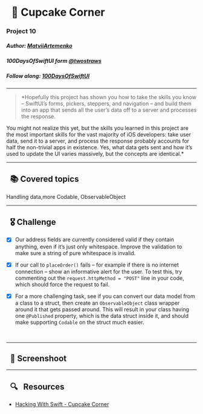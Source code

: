
# &nbsp; 🧁 Cupcake Corner 

### Project 10 
##### Author: *[MatviiArtemenko](https://github.com/100DaysOfSwiftUI-MatviiArtemenko)*

##### 100DaysOfSwiftUI form *[@twostraws](https://twitter.com/twostraws "twostraws twitter page")*

##### Follow along: *[100DaysOfSwiftUI](https://www.hackingwithswift.com/100/swiftui "Hacking with Swift")*

---

> *Hopefully this project has shown you how to take the skills you know – SwiftUI’s forms, pickers, steppers, and navigation – and build them into an app that sends all the user’s data off to a server and processes the response.

You might not realize this yet, but the skills you learned in this project are the most important skills for the vast majority of iOS developers: take user data, send it to a server, and process the response probably accounts for half the non-trivial apps in existence. Yes, what data gets sent and how it’s used to update the UI varies massively, but the concepts are identical.*

---

## &nbsp; 📚 Covered topics

  Handling data,more Codable, ObservableObject 

---
## &nbsp; 🎖 Challenge
* [x] Our address fields are currently considered valid if they contain anything, even if it’s just only whitespace. Improve the validation to make sure a string of pure whitespace is invalid.

* [x] If our call to `placeOrder()` fails – for example if there is no internet connection – show an informative alert for the user. To test this, try commenting out the `request.httpMethod = "POST"` line in your code, which should force the request to fail.

* [x] For a more challenging task, see if you can convert our data model from a class to a struct, then create an `ObservableObject` class wrapper around it that gets passed around. This will result in your class having one `@Published` property, which is the data struct inside it, and should make supporting `Codable` on the struct much easier. 
<br>

---
## &nbsp; 📲 Screenshoot

<!-- add screenshots here!!! -->
---
##  &nbsp; 🔍 &nbsp; Resources 

* [Hacking With Swift - Cupcake Corner](https://www.hackingwithswift.com/books/ios-swiftui/cupcake-corner-wrap-up)

